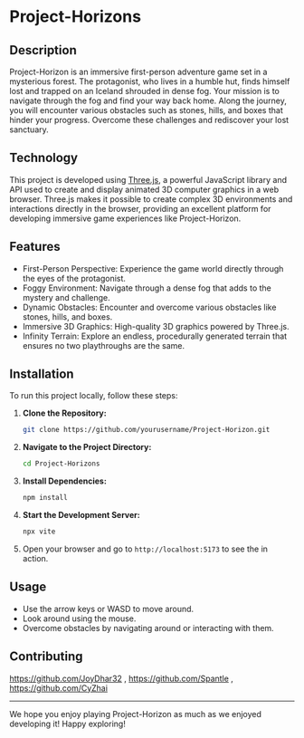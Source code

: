 # Project-Horizons

## Description
Project-Horizon is an immersive first-person adventure game set in a mysterious forest. The protagonist, who lives in a humble hut, finds himself lost and trapped on an Iceland shrouded in dense fog. Your mission is to navigate through the fog and find your way back home. Along the journey, you will encounter various obstacles such as stones, hills, and boxes that hinder your progress. Overcome these challenges and rediscover your lost sanctuary.

## Technology
This project is developed using [Three.js](https://threejs.org/), a powerful JavaScript library and API used to create and display animated 3D computer graphics in a web browser. Three.js makes it possible to create complex 3D environments and interactions directly in the browser, providing an excellent platform for developing immersive game experiences like Project-Horizon.

## Features
- First-Person Perspective: Experience the game world directly through the eyes of the protagonist.
- Foggy Environment: Navigate through a dense fog that adds to the mystery and challenge.
- Dynamic Obstacles: Encounter and overcome various obstacles like stones, hills, and boxes.
- Immersive 3D Graphics: High-quality 3D graphics powered by Three.js.
- Infinity Terrain: Explore an endless, procedurally generated terrain that ensures no two playthroughs are the same.

## Installation
To run this project locally, follow these steps:

1. **Clone the Repository:**
    ```sh
    git clone https://github.com/yourusername/Project-Horizon.git
    ```
2. **Navigate to the Project Directory:**
    ```sh
    cd Project-Horizons
    ```
3. **Install Dependencies:**
    ```sh
    npm install
    ```
4. **Start the Development Server:**
    ```sh
    npx vite
    
    ```
5. Open your browser and go to `http://localhost:5173` to see the in action.

## Usage
- Use the arrow keys or WASD to move around.
- Look around using the mouse.
- Overcome obstacles by navigating around or interacting with them.

## Contributing
https://github.com/JoyDhar32 ,
https://github.com/Spantle ,
https://github.com/CyZhai

---

We hope you enjoy playing Project-Horizon as much as we enjoyed developing it! Happy exploring!

